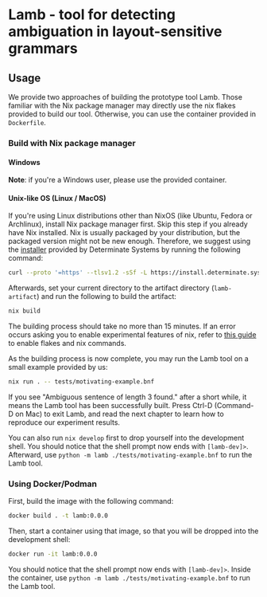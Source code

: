 # Lamb - tool for detecting ambiguation in layout-sensitive grammars

## Usage

We provide two approaches of building the prototype tool Lamb.
Those familiar with the Nix package manager may directly use the nix flakes provided to build our tool.
Otherwise, you can use the container provided in `Dockerfile`.

### Build with Nix package manager

#### Windows

**Note**: if you're a Windows user, please use the provided container.
#### Unix-like OS (Linux / MacOS)

If you're using Linux distributions other than NixOS (like Ubuntu, Fedora or Archlinux), install Nix package manager first. Skip this step if you already have Nix installed. Nix is usually packaged by your distribution, but the packaged version might not be new enough. Therefore, we suggest using the [installer](https://zero-to-nix.com/concepts/nix-installer) provided by Determinate Systems by running the following command:

```bash
curl --proto '=https' --tlsv1.2 -sSf -L https://install.determinate.systems/nix | sh -s -- install
```

Afterwards, set your current directory to the artifact directory (`lamb-artifact`) and run the following to build the artifact:

```bash
nix build
```

The building process should take no more than 15 minutes. If an error occurs asking you to enable experimental features of nix, refer to [this guide](https://nixos.wiki/wiki/Flakes#Enable_flakes) to enable flakes and nix commands.

As the building process is now complete, you may run the Lamb tool on a small example provided by us:

```bash
nix run . -- tests/motivating-example.bnf
```

If you see "Ambiguous sentence of length 3 found." after a short while, it means the Lamb tool has been successfully built. Press Ctrl-D (Command-D on Mac) to exit Lamb, and read the next chapter to learn how to reproduce our experiment results.

You can also run `nix develop` first to drop yourself into the development shell.
You should notice that the shell prompt now ends with `[lamb-dev]>`.
Afterward, use `python -m lamb ./tests/motivating-example.bnf` to run the Lamb tool.

### Using Docker/Podman

First, build the image with the following command:

```bash
docker build . -t lamb:0.0.0
```

Then, start a container using that image, so that you will be dropped into the development shell:

```bash
docker run -it lamb:0.0.0
```

You should notice that the shell prompt now ends with `[lamb-dev]>`.
Inside the container, use `python -m lamb ./tests/motivating-example.bnf` to run the Lamb tool.